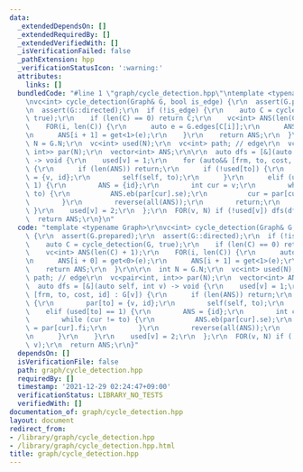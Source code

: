 ```yaml
---
data:
  _extendedDependsOn: []
  _extendedRequiredBy: []
  _extendedVerifiedWith: []
  _isVerificationFailed: false
  _pathExtension: hpp
  _verificationStatusIcon: ':warning:'
  attributes:
    links: []
  bundledCode: "#line 1 \"graph/cycle_detection.hpp\"\ntemplate <typename Graph>\r\
    \nvc<int> cycle_detection(Graph& G, bool is_edge) {\r\n  assert(G.prepared);\r\
    \n  assert(G::directed);\r\n  if (!is_edge) {\r\n    auto C = cycle_detection(G,\
    \ true);\r\n    if (len(C) == 0) return C;\r\n    vc<int> ANS(len(C) + 1);\r\n\
    \    FOR(i, len(C)) {\r\n      auto e = G.edges[C[i]];\r\n      ANS[i + 0] = get<0>(e);\r\
    \n      ANS[i + 1] = get<1>(e);\r\n    }\r\n    return ANS;\r\n  }\r\n\r\n  int\
    \ N = G.N;\r\n  vc<int> used(N);\r\n  vc<int> path; // edge\r\n  vc<pair<int,\
    \ int>> par(N);\r\n  vector<int> ANS;\r\n\r\n  auto dfs = [&](auto self, int v)\
    \ -> void {\r\n    used[v] = 1;\r\n    for (auto&& [frm, to, cost, id] : G[v])\
    \ {\r\n      if (len(ANS)) return;\r\n      if (!used[to]) {\r\n        par[to]\
    \ = {v, id};\r\n        self(self, to);\r\n      }\r\n      elif (used[to] ==\
    \ 1) {\r\n        ANS = {id};\r\n        int cur = v;\r\n        while (cur !=\
    \ to) {\r\n          ANS.eb(par[cur].se);\r\n          cur = par[cur].fi;\r\n\
    \        }\r\n        reverse(all(ANS));\r\n        return;\r\n      }\r\n   \
    \ }\r\n    used[v] = 2;\r\n  };\r\n  FOR(v, N) if (!used[v]) dfs(dfs, v);\r\n\
    \  return ANS;\r\n}\n"
  code: "template <typename Graph>\r\nvc<int> cycle_detection(Graph& G, bool is_edge)\
    \ {\r\n  assert(G.prepared);\r\n  assert(G::directed);\r\n  if (!is_edge) {\r\n\
    \    auto C = cycle_detection(G, true);\r\n    if (len(C) == 0) return C;\r\n\
    \    vc<int> ANS(len(C) + 1);\r\n    FOR(i, len(C)) {\r\n      auto e = G.edges[C[i]];\r\
    \n      ANS[i + 0] = get<0>(e);\r\n      ANS[i + 1] = get<1>(e);\r\n    }\r\n\
    \    return ANS;\r\n  }\r\n\r\n  int N = G.N;\r\n  vc<int> used(N);\r\n  vc<int>\
    \ path; // edge\r\n  vc<pair<int, int>> par(N);\r\n  vector<int> ANS;\r\n\r\n\
    \  auto dfs = [&](auto self, int v) -> void {\r\n    used[v] = 1;\r\n    for (auto&&\
    \ [frm, to, cost, id] : G[v]) {\r\n      if (len(ANS)) return;\r\n      if (!used[to])\
    \ {\r\n        par[to] = {v, id};\r\n        self(self, to);\r\n      }\r\n  \
    \    elif (used[to] == 1) {\r\n        ANS = {id};\r\n        int cur = v;\r\n\
    \        while (cur != to) {\r\n          ANS.eb(par[cur].se);\r\n          cur\
    \ = par[cur].fi;\r\n        }\r\n        reverse(all(ANS));\r\n        return;\r\
    \n      }\r\n    }\r\n    used[v] = 2;\r\n  };\r\n  FOR(v, N) if (!used[v]) dfs(dfs,\
    \ v);\r\n  return ANS;\r\n}"
  dependsOn: []
  isVerificationFile: false
  path: graph/cycle_detection.hpp
  requiredBy: []
  timestamp: '2021-12-29 02:24:47+09:00'
  verificationStatus: LIBRARY_NO_TESTS
  verifiedWith: []
documentation_of: graph/cycle_detection.hpp
layout: document
redirect_from:
- /library/graph/cycle_detection.hpp
- /library/graph/cycle_detection.hpp.html
title: graph/cycle_detection.hpp
---
```

